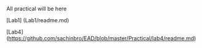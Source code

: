 All practical will be here

[Lab1] (Lab1/readme.md)

[Lab4] (https://github.com/sachinbro/EAD/blob/master/Practical/lab4/readme.md)

